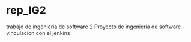 # rep_IG2
trabajo de ingenieria de software 2 
Proyecto de ingenieria de software - vinculacion con el jenkins
